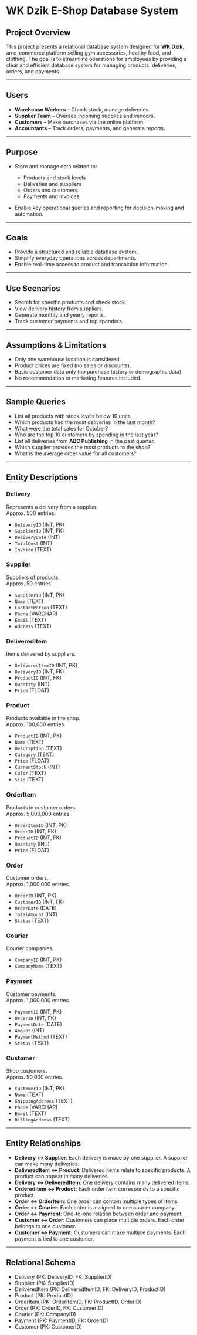 # WK Dzik E-Shop Database System

##  Project Overview

This project presents a relational database system designed for **WK Dzik**, an e-commerce platform selling gym accessories, healthy food, and clothing. The goal is to streamline operations for employees by providing a clear and efficient database system for managing products, deliveries, orders, and payments.

---

##  Users

- **Warehouse Workers** – Check stock, manage deliveries.
- **Supplier Team** – Oversee incoming supplies and vendors.
- **Customers** – Make purchases via the online platform.
- **Accountants** – Track orders, payments, and generate reports.

---

## Purpose

- Store and manage data related to:
  - Products and stock levels
  - Deliveries and suppliers
  - Orders and customers
  - Payments and invoices

- Enable key operational queries and reporting for decision-making and automation.

---

##  Goals

- Provide a structured and reliable database system.
- Simplify everyday operations across departments.
- Enable real-time access to product and transaction information.

---

##  Use Scenarios

- Search for specific products and check stock.
- View delivery history from suppliers.
- Generate monthly and yearly reports.
- Track customer payments and top spenders.

---

## Assumptions & Limitations

- Only one warehouse location is considered.
- Product prices are fixed (no sales or discounts).
- Basic customer data only (no purchase history or demographic data).
- No recommendation or marketing features included.

---

## Sample Queries

- List all products with stock levels below 10 units.
- Which products had the most deliveries in the last month?
- What were the total sales for October?
- Who are the top 10 customers by spending in the last year?
- List all deliveries from **ABC Publishing** in the past quarter.
- Which supplier provides the most products to the shop?
- What is the average order value for all customers?

---

## Entity Descriptions

### Delivery
Represents a delivery from a supplier.  
Approx. 500 entries.
- `DeliveryID` (INT, PK)
- `SupplierID` (INT, FK)
- `DeliveryDate` (INT)
- `TotalCost` (INT)
- `Invoice` (TEXT)

### Supplier
Suppliers of products.  
Approx. 50 entries.
- `SupplierID` (INT, PK)
- `Name` (TEXT)
- `ContactPerson` (TEXT)
- `Phone` (VARCHAR)
- `Email` (TEXT)
- `Address` (TEXT)

### DeliveredItem
Items delivered by suppliers.
- `DeliveredItemID` (INT, PK)
- `DeliveryID` (INT, FK)
- `ProductID` (INT, FK)
- `Quantity` (INT)
- `Price` (FLOAT)

### Product
Products available in the shop.  
Approx. 100,000 entries.
- `ProductID` (INT, PK)
- `Name` (TEXT)
- `Description` (TEXT)
- `Category` (TEXT)
- `Price` (FLOAT)
- `CurrentStock` (INT)
- `Color` (TEXT)
- `Size` (TEXT)

### OrderItem
Products in customer orders.  
Approx. 5,000,000 entries.
- `OrderItemID` (INT, PK)
- `OrderID` (INT, FK)
- `ProductID` (INT, FK)
- `Quantity` (INT)
- `Price` (FLOAT)

### Order
Customer orders.  
Approx. 1,000,000 entries.
- `OrderID` (INT, PK)
- `CustomerID` (INT, FK)
- `OrderDate` (DATE)
- `TotalAmount` (INT)
- `Status` (TEXT)

### Courier
Courier companies.
- `CompanyID` (INT, PK)
- `CompanyName` (TEXT)

### Payment
Customer payments.  
Approx. 1,000,000 entries.
- `PaymentID` (INT, PK)
- `OrderID` (INT, FK)
- `PaymentDate` (DATE)
- `Amount` (INT)
- `PaymentMethod` (TEXT)
- `Status` (TEXT)

### Customer
Shop customers.  
Approx. 50,000 entries.
- `CustomerID` (INT, PK)
- `Name` (TEXT)
- `ShippingAddress` (TEXT)
- `Phone` (VARCHAR)
- `Email` (TEXT)
- `BillingAddress` (TEXT)

---

## Entity Relationships

- **Delivery ↔ Supplier**: Each delivery is made by one supplier. A supplier can make many deliveries.
- **DeliveredItem ↔ Product**: Delivered items relate to specific products. A product can appear in many deliveries.
- **Delivery ↔ DeliveredItem**: One delivery contains many delivered items.
- **OrderedItem ↔ Product**: Each order item corresponds to a specific product.
- **Order ↔ OrderItem**: One order can contain multiple types of items.
- **Order ↔ Courier**: Each order is assigned to one courier company.
- **Order ↔ Payment**: One-to-one relation between order and payment.
- **Customer ↔ Order**: Customers can place multiple orders. Each order belongs to one customer.
- **Customer ↔ Payment**: Customers can make multiple payments. Each payment is tied to one customer.

---

## Relational Schema

- Delivery (PK: DeliveryID, FK: SupplierID)
- Supplier (PK: SupplierID)
- DeliveredItem (PK: DeliveredItemID, FK: DeliveryID, ProductID)
- Product (PK: ProductID)
- OrderItem (PK: OrderItemID, FK: ProductID, OrderID)
- Order (PK: OrderID, FK: CustomerID)
- Courier (PK: CompanyID)
- Payment (PK: PaymentID, FK: OrderID)
- Customer (PK: CustomerID)


